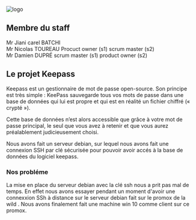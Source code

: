 ![logo](https://imtc.qccdn.fr/test/gestionnaires-de-mots-de-passe/zoom/keepass-password-safe_001.jpg)


## Membre du staff  
Mr Jiani carel BATCHI    
Mr Nicolas TOUREAU Procuct owner (s1) scrum master (s2)       
Mr Damien DUPRÉ scrum master (s1) product owner (s2)  

## Le projet Keepass
Keepass est un gestionnaire de mot de passe open-source. 
Son principe est très simple : KeePass sauvegarde tous vos mots de passe dans une base de données qui lui est propre et qui est en réalité un fichier chiffré (« crypté »).

Cette base de données n’est alors accessible que grâce à votre mot de passe principal, le seul que vous avez à retenir et que vous aurez préalablement judicieusement choisi.

Nous avons fait un serveur debian, sur lequel nous avons fait une connexion SSH par clé sécurisée pour pouvoir avoir accés à la base de données du logiciel keepass.

### Nos probléme
La mise en place du serveur debian  avec la clé ssh nous a prit pas mal de temps.
En effet nous avons essayer pendant un moment d'avoir une connexxion SSh à distance sur le serveur debian fait sur le promox de la wild .
Nous avons finalement fait une machine win 10 comme client sur ce promox.

